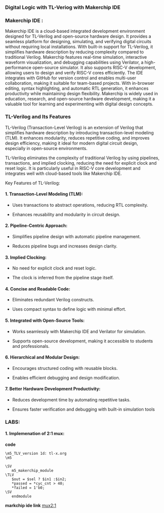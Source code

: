 ###   Digital Logic with TL-Veriog with Makerchip IDE
### Makerchip IDE :
Makerchip IDE is a cloud-based integrated development environment designed for TL-Verilog and open-source hardware design. It provides a seamless platform for designing, simulating, and verifying digital circuits without requiring local installations. With built-in support for TL-Verilog, it simplifies hardware description by reducing complexity compared to traditional Verilog. Makerchip features real-time simulation, interactive waveform visualization, and debugging capabilities using Verilator, a high-performance open-source simulator. It also supports RISC-V development, allowing users to design and verify RISC-V cores efficiently. The IDE integrates with GitHub for version control and enables multi-user collaboration, making it suitable for team-based projects. With in-browser editing, syntax highlighting, and automatic RTL generation, it enhances productivity while maintaining design flexibility. Makerchip is widely used in education, research, and open-source hardware development, making it a valuable tool for learning and experimenting with digital design concepts.

### TL-Verilog and Its Features
TL-Verilog (Transaction-Level Verilog) is an extension of Verilog that simplifies hardware description by introducing transaction-level modeling (TLM). It enhances modularity, reduces repetitive coding, and improves design efficiency, making it ideal for modern digital circuit design, especially in open-source environments.

TL-Verilog eliminates the complexity of traditional Verilog by using pipelines, transactions, and implied clocking, reducing the need for explicit clock and reset logic. It is particularly useful in RISC-V core development and integrates well with cloud-based tools like Makerchip IDE.

Key Features of TL-Verilog:
#### 1. Transaction-Level Modeling (TLM):
    
- Uses transactions to abstract operations, reducing RTL complexity.
        
- Enhances reusability and modularity in circuit design. 
        
#### 2. Pipeline-Centric Approach:
    
- Simplifies pipeline design with automatic pipeline management.
        
- Reduces pipeline bugs and increases design clarity.
        
#### 3. Implied Clocking:
    
- No need for explicit clock and reset logic.
        
- The clock is inferred from the pipeline stage itself. 
        
#### 4. Concise and Readable Code:
    
- Eliminates redundant Verilog constructs.
        
- Uses compact syntax to define logic with minimal effort.
        
#### 5. Integrated with Open-Source Tools:
    
- Works seamlessly with Makerchip IDE and Verilator for simulation. 
        
- Supports open-source development, making it accessible to students and professionals. 
        
#### 6. Hierarchical and Modular Design:
    
- Encourages structured coding with reusable blocks. 
        
- Enables efficient debugging and design modification. 
        
####  7. Better Hardware Development Productivity:
    
- Reduces development time by automating repetitive tasks. 
        
- Ensures faster verification and debugging with built-in simulation tools

### LABS:
#### 1. Implemenation of 2:1 mux:
 
**code**
```tlv
\m5_TLV_version 1d: tl-x.org
\m5
   
\SV
   m5_makerchip_module   
\TLV 
   $out = $sel ? $in1 :$in2;
   *passed = *cyc_cnt > 40;
   *failed = 1'b0;
\SV
   endmodule
```
**markchip ide link** [mux2:1]( https://www.makerchip.com/sandbox/0W6fjhnMo/0Nxh0Mm)


  
  

    
